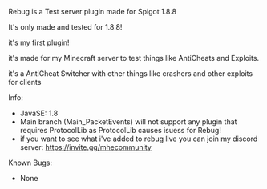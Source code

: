 Rebug is a Test server plugin made for Spigot 1.8.8

It's only made and tested for 1.8.8!

it's my first plugin!

it's made for my Minecraft server to test things like AntiCheats and Exploits.

it's a AntiCheat Switcher with other things like crashers and other exploits for clients


Info:
- JavaSE: 1.8
- Main branch (Main_PacketEvents) will not support any plugin that requires ProtocolLib as ProtocolLib causes isuess for Rebug!
- if you want to see what i've added to rebug live you can join my discord server: https://invite.gg/mhecommunity

Known Bugs:
- None
